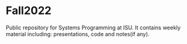 # Fall2022

Public repository for Systems Programming at ISU. It contains weekly
material including: presentations, code and notes(if any).
